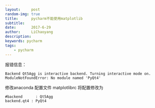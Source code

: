 ```yaml
---
layout:     post
random-img: true
title:      pycharm不能使用matplotlib
subtitle:   
date:       2017-6-29
author:     LiChaoyang
description: 
keywords: pycharm
tags:
    - pycharm
---
```


报错信息：

``` stylus
Backend Qt5Agg is interactive backend. Turning interactive mode on. ModuleNotFoundError: No module named 'PyQt4'
```


修改anaconda 配置文件 matplotlibrc
将配置修改为

``` stylus
#backend      : Qt5Agg
backend.qt4 : PyQt4 
```
